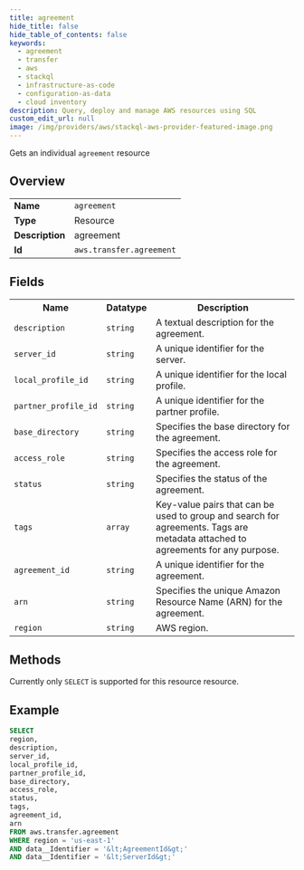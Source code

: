 ```yaml
---
title: agreement
hide_title: false
hide_table_of_contents: false
keywords:
  - agreement
  - transfer
  - aws
  - stackql
  - infrastructure-as-code
  - configuration-as-data
  - cloud inventory
description: Query, deploy and manage AWS resources using SQL
custom_edit_url: null
image: /img/providers/aws/stackql-aws-provider-featured-image.png
---
```

Gets an individual <code>agreement</code> resource

## Overview
<table><tbody>
<tr><td><b>Name</b></td><td><code>agreement</code></td></tr>
<tr><td><b>Type</b></td><td>Resource</td></tr>
<tr><td><b>Description</b></td><td>agreement</td></tr>
<tr><td><b>Id</b></td><td><code>aws.transfer.agreement</code></td></tr>
</tbody></table>

## Fields
<table><tbody>
<tr><th>Name</th><th>Datatype</th><th>Description</th></tr>
<tr><td><code>description</code></td><td><code>string</code></td><td>A textual description for the agreement.</td></tr>
<tr><td><code>server_id</code></td><td><code>string</code></td><td>A unique identifier for the server.</td></tr>
<tr><td><code>local_profile_id</code></td><td><code>string</code></td><td>A unique identifier for the local profile.</td></tr>
<tr><td><code>partner_profile_id</code></td><td><code>string</code></td><td>A unique identifier for the partner profile.</td></tr>
<tr><td><code>base_directory</code></td><td><code>string</code></td><td>Specifies the base directory for the agreement.</td></tr>
<tr><td><code>access_role</code></td><td><code>string</code></td><td>Specifies the access role for the agreement.</td></tr>
<tr><td><code>status</code></td><td><code>string</code></td><td>Specifies the status of the agreement.</td></tr>
<tr><td><code>tags</code></td><td><code>array</code></td><td>Key-value pairs that can be used to group and search for agreements. Tags are metadata attached to agreements for any purpose.</td></tr>
<tr><td><code>agreement_id</code></td><td><code>string</code></td><td>A unique identifier for the agreement.</td></tr>
<tr><td><code>arn</code></td><td><code>string</code></td><td>Specifies the unique Amazon Resource Name (ARN) for the agreement.</td></tr>
<tr><td><code>region</code></td><td><code>string</code></td><td>AWS region.</td></tr>

</tbody></table>

## Methods
Currently only <code>SELECT</code> is supported for this resource resource.

## Example
```sql
SELECT
region,
description,
server_id,
local_profile_id,
partner_profile_id,
base_directory,
access_role,
status,
tags,
agreement_id,
arn
FROM aws.transfer.agreement
WHERE region = 'us-east-1'
AND data__Identifier = '&lt;AgreementId&gt;'
AND data__Identifier = '&lt;ServerId&gt;'
```
